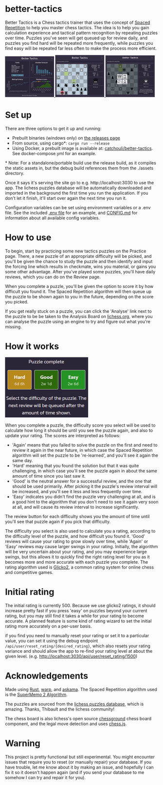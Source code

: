# better-tactics

Better Tactics is a Chess tactics trainer that uses the concept of <a href="https://en.wikipedia.org/wiki/Spaced_repetition">Spaced Repetition</a> to help you master chess tactics. The idea is to help you gain calculation experience and tactical pattern recognition by repeating puzzles over time. Puzzles you've seen will get queued up for review daily, and puzzles you find hard will be repeated more
frequently, while puzzles you find easy will be repeated far less often to make the process more efficient.

<!-- Screenshot gallery -->
<a href="https://raw.githubusercontent.com/catchouli/better_tactics/develop/screenshots/1.png">
  <img src="https://raw.githubusercontent.com/catchouli/better_tactics/develop/screenshots/1.png" width="32%">
</a>
<a href="https://raw.githubusercontent.com/catchouli/better_tactics/develop/screenshots/2.png">
  <img src="https://raw.githubusercontent.com/catchouli/better_tactics/develop/screenshots/2.png" width="32%">
</a>
<a href="https://raw.githubusercontent.com/catchouli/better_tactics/develop/screenshots/3.png">
  <img src="https://raw.githubusercontent.com/catchouli/better_tactics/develop/screenshots/3.png" width="32%">
</a>

# Set up

There are three options to get it up and running:
* Prebuilt binaries (windows only) on <a href="https://github.com/catchouli/better_tactics/releases/latest">the releases page</a>
* From source, using cargo\*: `cargo run --release`
* Using Docker, a prebuilt image is available at: <a href="https://hub.docker.com/r/catchouli/better-tactics">catchouli/better-tactics</a>. See docker-compose.yml for an example.

\* Note: For a standalone/portable build use the release build, as it compiles the static assets in, but the debug build references them from the ./assets directory.

Once it says it's serving the site go to e.g. http://localhost:3030 to use the app. The lichess puzzles database will be automatically downloaded and imported in the background the first time you run the application. If you don't let it finish, it'll start over again the next time you run it.

Configuration variables can be set using environment variables or a .env file. See the included <a href="https://github.com/catchouli/better_tactics/blob/main/.env">.env file</a> for an example, and <a href="https://github.com/catchouli/better_tactics/blob/develop/CONFIG.md">CONFIG.md</a> for information about all available config variables.

# How to use

To begin, start by practicing some new tactics puzzles on the Practice page. There, a new puzzle of an appropriate difficulty will be picked, and you'll be given the chance to study the puzzle and then identify and input the forcing line which results in checkmate, wins you material, or gains you some other advantage. After you've played some puzzles, you'll have daily reviews, which you can do on the Review page.

When you complete a puzzle, you'll be given the option to score it by how difficult you found it. The Spaced Repetition algorithm will then queue up the puzzle to be shown again to you in the future, depending on the score you picked.

If you get really stuck on a puzzle, you can click the 'Analyse' link next to the puzzle to be be taken to the Analysis Board on <a href="https://lichess.org">lichess.org</a>, where you can analyse the puzzle using an engine to try and figure out what you're
missing.

# How it works

<img src="https://raw.githubusercontent.com/catchouli/better_tactics/develop/screenshots/4.png">

When you complete a puzzle, the difficulty score you select will be used to calculate how long it should be until you see the puzzle again, and also to update your rating. The scores are interpreted as follows:

- 'Again' means that you failed to solve the puzzle on the first and need to review it again in the near future, in which case the Spaced Repetition algorithm will set the puzzle to be 're-learned', and you'll see it again the same day.
- 'Hard' meaning that you found the solution but that it was quite challenging, in which case you'll see the puzzle again in about the same amount of time since you last saw it.
- 'Good' is the neutral answer for a successful review, and the one that should be used primarily. After picking it the puzzle's review interval will be increased, and you'll see it less and less frequently over time.
- 'Easy' indicates you didn't find the puzzle very challenging at all, and is a good hint to the algorithm that you don't need to see it again very soon at all, and will cause its review interval to increase significantly.

The review button for each difficulty shows you the amount of time until you'll see that puzzle again if you pick that difficulty.

The difficulty you select is also used to calculate you a rating, according to the difficulty level of the puzzle, and how difficult you found it. 'Good' reviews will cause your rating to grow slowly over time, while 'Again' or 'Easy' reviews may cause larger swings in your rating. Initially, the algorithm will be very uncertain about your rating, and you may experience large swings, but this allows it to quickly find the right rating level for you as it becomes more and more accurate with each puzzle you complete. The rating algorithm used is <a href="https://en.wikipedia.org/wiki/Glicko_rating_system#Glicko-2_algorithm">Glicko2</a>, a common rating system for online chess and competitive games.

# Initial rating

The initial rating is currently 500. Because we use glicko2 ratings, it should increase pretty fast if you press 'easy' on puzzles beyond your current rating, but you may still find it takes a while for your rating to become accurate. A planned feature is some kind of rating wizard to set the initial rating more accurately on a per-user basis.

if you find you need to manually reset your rating or set it to a particular value, you can set it using the debug endpoint `/api/user/reset_rating/{desired_rating}`, which also resets your rating variance and should allow the app to re-find your rating level at about the given level. (e.g. <a href="http://localhost:3030/api/user/reset_rating/1500">http://localhost:3030/api/user/reset_rating/1500</a>)

# Acknowledgements

Made using <a href="https://www.rust-lang.org/">Rust</a>, <a href="https://github.com/seanmonstar/warp">warp</a>, and <a href="https://github.com/djc/askama">askama</a>. The Spaced Repetition algorithm used is the <a href="https://super-memory.com/english/ol/sm2.htm">SuperMemo 2 Algorithm</a>.

The puzzles are sourced from the <a href="https://database.lichess.org/#puzzles">lichess puzzles database</a>, which is amazing. Thanks, Thibault and the lichess community!

The chess board is also lichess's open source <a href="https://github.com/lichess-org/chessground">chessground</a> chess board
component, and the legal move detection and uses <a href="https://github.com/jhlywa/chess.js">chess.js</a>.

# Warning

This project is pretty functional but still experimental. You might encounter issues that require you to reset (or manually repair) your database. If you have trouble, let me know about it by making an issue, and hopefully I can fix it so it doesn't happen again (and if you send your database to me somehow I can try and repair it for you).

